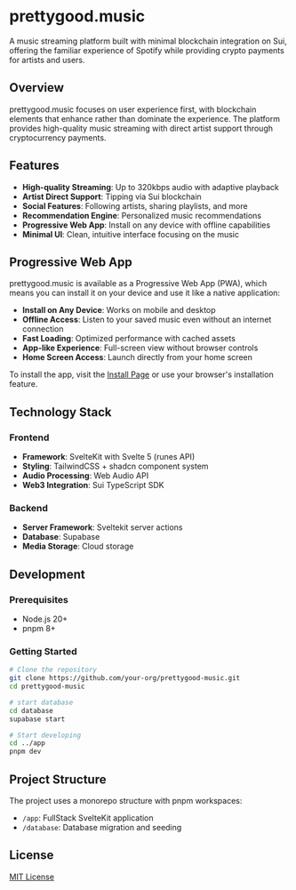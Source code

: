 # prettygood.music

A music streaming platform built with minimal blockchain integration on Sui, offering the familiar experience of Spotify while providing crypto payments for artists and users.

## Overview

prettygood.music focuses on user experience first, with blockchain elements that enhance rather than dominate the experience. The platform provides high-quality music streaming with direct artist support through cryptocurrency payments.

## Features

- **High-quality Streaming**: Up to 320kbps audio with adaptive playback
- **Artist Direct Support**: Tipping via Sui blockchain
- **Social Features**: Following artists, sharing playlists, and more
- **Recommendation Engine**: Personalized music recommendations
- **Progressive Web App**: Install on any device with offline capabilities
- **Minimal UI**: Clean, intuitive interface focusing on the music

## Progressive Web App

prettygood.music is available as a Progressive Web App (PWA), which means you can install it on your device and use it like a native application:

- **Install on Any Device**: Works on mobile and desktop
- **Offline Access**: Listen to your saved music even without an internet connection
- **Fast Loading**: Optimized performance with cached assets
- **App-like Experience**: Full-screen view without browser controls
- **Home Screen Access**: Launch directly from your home screen

To install the app, visit the [Install Page](/install) or use your browser's installation feature.

## Technology Stack

### Frontend

- **Framework**: SvelteKit with Svelte 5 (runes API)
- **Styling**: TailwindCSS + shadcn component system
- **Audio Processing**: Web Audio API
- **Web3 Integration**: Sui TypeScript SDK

### Backend

- **Server Framework**: Sveltekit server actions
- **Database**: Supabase
- **Media Storage**: Cloud storage

## Development

### Prerequisites

- Node.js 20+
- pnpm 8+

### Getting Started

```bash
# Clone the repository
git clone https://github.com/your-org/prettygood-music.git
cd prettygood-music

# start database
cd database
supabase start

# Start developing
cd ../app
pnpm dev
```

## Project Structure

The project uses a monorepo structure with pnpm workspaces:

- `/app`: FullStack SvelteKit application
- `/database`: Database migration and seeding

## License

[MIT License](LICENSE)
